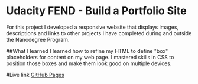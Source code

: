 # Udacity FEND - Build a Portfolio Site
For this project I developed a responsive website that displays images, descriptions and links to other projects I have completed during and outside the Nanodegree Program.

##What I learned
I learned how to refine my HTML to define "box" placeholders for content on my web page. I mastered skills in CSS to position those boxes and make them look good on multiple devices.

#Live link
[GitHub Pages](http://mlhaus.github.io/Udacity-Portfolio)